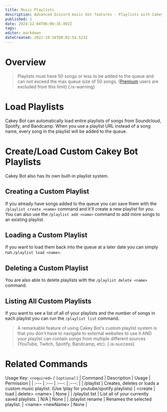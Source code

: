 ```yaml
---
title: Music Playlists
description: Advanced Discord music bot features - Playlists with Cakey Bot. Professional audio setup guide.
published: 1
date: 2024-12-04T06:06:35.892Z
tags: 
editor: markdown
dateCreated: 2022-10-18T08:02:54.523Z
---
```


# Overview

> Playlists must have 50 songs or less to be added to the queue and can not exceed the max queue size of 50 songs. ([Premium](https://cakey.bot/premium.php) users are excluded from this limit)
{.is-warning}

# Load Playlists

Cakey Bot can automatically load entire playlists of songs from Soundcloud, Spotify, and Bandcamp. When you use a playlist URL instead of a song name, every song in the playlist will be added to the queue.

# Create/Load Custom Cakey Bot Playlists

Cakey Bot also has its own built-in playlist system.

## Creating a Custom Playlist

If you already have songs added to the queue you can save them with the `/playlist create <name>` command and it'll create a new playlist for you. You can also use the `/playlist add <name>` command to add more songs to an existing playlist.

## Loading a Custom Playlist

If you want to load them back into the queue at a later date you can simply run `/playlist load <name>`.&#x20;

## Deleting a Custom Playlist

You are also able to delete playlists with the `/playlist delete <name>` command.&#x20;

## Listing All Custom Playlists

If you want to see a list of all of your playlists and the number of songs in each playlist you can run the `/playlist list` command.

> A remarkable feature of using Cakey Bot's custom playlist system is that you don't have to navigate to external websites to use it AND your playlist can contain songs from multiple different sources (YouTube, Twitch, Spotify, Bandcamp, etc).
{.is-success}

# Related Commands
Usage Key: `<required>` / `[optional]`
| Command | Description | Usage | Permission |
| :--- | :--- | :---: | :---: |
| /playlist | Creates, deletes or loads a custom music playlist. (Use !play for youtube/spotify playlists) | \<create \| load \| delete> \<name> | None | 
| /playlist list | List all of your currently saved playlists. | N/A | None | 
| /playlist rename | Renames the selected playlist. | \<name> \<newName> | None | 